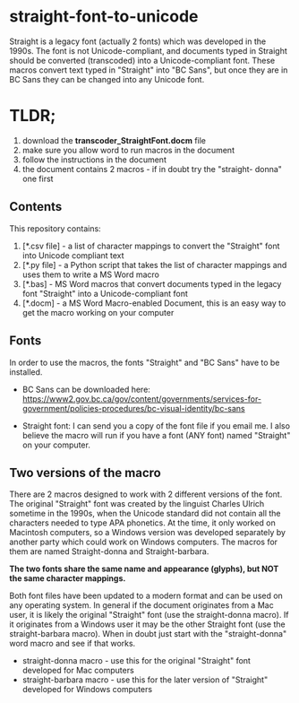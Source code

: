 # straight-font-to-unicode

Straight is a legacy font (actually 2 fonts) which was developed in the 1990s. The font is not Unicode-compliant, and documents typed in Straight should be converted (transcoded) into a Unicode-compliant font. These macros convert text typed in "Straight" into "BC Sans", but once they are in BC Sans they can be changed into any Unicode font.

# TLDR;
1. download the **transcoder_StraightFont.docm** file
2. make sure you allow word to run macros in the document
2. follow the instructions in the document
4. the document contains 2 macros - if in doubt try the "straight- donna" one first

## Contents

This repository contains:
1. [*.csv file] - a list of character mappings to convert the "Straight" font into Unicode compliant text
2. [*.py file] - a Python script that takes the list of character mappings and uses them to write a MS Word macro
3. [*.bas] - MS Word macros that convert documents typed in the legacy font "Straight" into a Unicode-compliant font
4. [*.docm] - a MS Word Macro-enabled Document, this is an easy way to get the macro working on your computer

## Fonts

In order to use the macros, the fonts "Straight" and "BC Sans" have to be installed. 

* BC Sans can be downloaded here:
https://www2.gov.bc.ca/gov/content/governments/services-for-government/policies-procedures/bc-visual-identity/bc-sans

* Straight font:
I can send you a copy of the font file if you email me. I also believe the macro will run if you have a font (ANY font) named "Straight" on your computer.

## Two versions of the macro

There are 2 macros designed to work with 2 different versions of the font. The original "Straight" font was created by the linguist Charles Ulrich sometime in the 1990s, when the Unicode standard did not contain all the characters needed to type APA phonetics. At the time, it only worked on Macintosh computers, so a Windows version was developed separately by another party which could work on Windows computers. The macros for them are named Straight-donna and Straight-barbara.

**The two fonts share the same name and appearance (glyphs), but NOT the same character mappings.**

Both font files have been updated to a modern format and can be used on any operating system. In general if the document originates from a Mac user, it is likely the original "Straight" font (use the straight-donna macro). If it originates from a Windows user it may be the other Straight font (use the straight-barbara macro). When in doubt just start with the "straight-donna" word macro and see if that works.

* straight-donna macro - use this for the original "Straight" font developed for Mac computers
* straight-barbara macro - use this for the later version of "Straight" developed for Windows computers
